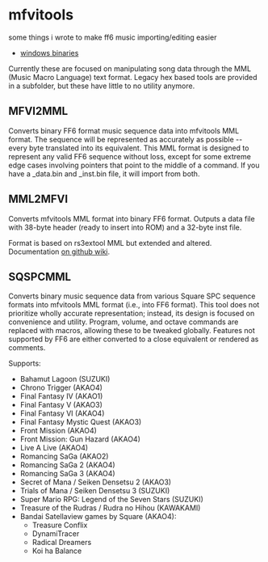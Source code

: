 # mfvitools
some things i wrote to make ff6 music importing/editing easier  
* [windows binaries](https://github.com/emberling/mfvitools/releases)

Currently these are focused on manipulating song data through the MML (Music Macro Language) text format. Legacy hex based tools are provided in a subfolder, but these have little to no utility anymore.

## MFVI2MML

Converts binary FF6 format music sequence data into mfvitools MML format. The sequence will be represented as accurately as possible -- every byte translated into its equivalent. This MML format is designed to represent any valid FF6 sequence without loss, except for some extreme edge cases involving pointers that point to the middle of a command. If you have a _data.bin and _inst.bin file, it will import from both.

## MML2MFVI

Converts mfvitools MML format into binary FF6 format. Outputs a data file with 38-byte header (ready to insert into ROM) and a 32-byte inst file.

Format is based on rs3extool MML but extended and altered. Documentation [on github wiki](https://github.com/emberling/mfvitools/wiki/).

## SQSPCMML

Converts binary music sequence data from various Square SPC sequence formats into mfvitools MML format (i.e., into FF6 format). This tool does not prioritize wholly accurate representation; instead, its design is focused on convenience and utility. Program, volume, and octave commands are replaced with macros, allowing these to be tweaked globally. Features not supported by FF6 are either converted to a close equivalent or rendered as comments.

Supports:
* Bahamut Lagoon (SUZUKI)
* Chrono Trigger (AKAO4)
* Final Fantasy IV (AKAO1)
* Final Fantasy V (AKAO3)
* Final Fantasy VI (AKAO4)
* Final Fantasy Mystic Quest (AKAO3)
* Front Mission (AKAO4)
* Front Mission: Gun Hazard (AKAO4)
* Live A Live (AKAO4)
* Romancing SaGa (AKAO2)
* Romancing SaGa 2 (AKAO4)
* Romancing SaGa 3 (AKAO4)
* Secret of Mana / Seiken Densetsu 2 (AKAO3)
* Trials of Mana / Seiken Densetsu 3 (SUZUKI)
* Super Mario RPG: Legend of the Seven Stars (SUZUKI)
* Treasure of the Rudras / Rudra no Hihou (KAWAKAMI)
* Bandai Satellaview games by Square (AKAO4):
  * Treasure Conflix
  * DynamiTracer
  * Radical Dreamers
  * Koi ha Balance

